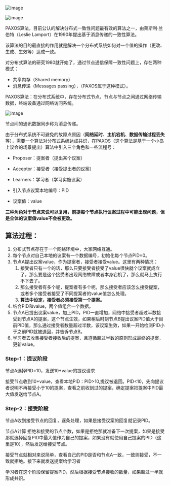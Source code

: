 ![image](http://blog.longjiazuo.com/wp-content/uploads/2018/04/TB1phRag79WBuNjSspeXXaz5VXa-600-580.png)

![image](https://encrypted-tbn0.gstatic.com/images?q=tbn:ANd9GcTULOWlUaUN0wabI0_mDTq5Wl1b_wzeHH9O-1F0xbfeFyEw1noP)


PAXOS算法，目前公认的解决分布式一致性问题最有效的算法之一，由莱斯利·兰伯特（Leslie Lamport）在1990年提出基于消息传递的一致性算法。

该算法的目的最直接的作用就是解决一个分布式系统如何对一个值的操作（更改、生成、生效等）达成一致。

对分布式算法的研究1980就开始了，通过节点通信保障一致性问题上，存在两种模式：
- 共享内存（Shared memory）
- 消息传递（Messages passing），（PAXOS属于这种模式）。


PAXOS算法：在分布式系统中，存在分布式节点，节点与节点之间通过网络传输数据，终端设备通过网络访问系统。

![image](http://jbcdn2.b0.upaiyun.com/2017/02/8ff084f6b4bf60b82d14e917cff1491f.png)

节点间的通讯数据同步称为消息传递。

由于分布式系统不可避免的故障点原因（**网络延时**、**主机宕机**、**数据传输过程丢失**等），需要一个算法对分布式系统达成共识，在PAXOS（这个算法是基于一个小岛上议会的场景提出）算法中引入三个角色和一些流程号：

- Proposer：提案者（提出某个议案）
- Acceptor：接受者（接受提出者的议案）
- Learners：学习者（学习实施议案）


- 引入节点议案本地编号：PID
- 议案值：value

**三种角色对于节点来说可以复用，前提每个节点执行议案过程中可能出现问题，但是全体的议案值value不会被更改。**

## 算法过程：

1. 分布式节点存在于一个网络环境中，大家网络互通。
2. 每个节点对自己本地的议案有一个数据编号，初始化每个节点PID=0。
3. 节点A提出议案value，作为提案者，接受者接受value。这里有两种情况：
    1. 接受者只有一个的话，那么只要接受者接受了value很快就个议案就成立了，那么要是这个接受者出现网络故障或者本身宕机了，那么就马上执行不下去了。
    2. 那么接受者有多个呢，提案者有多个呢，那么接受者应该怎么接受提案，或者多个接受者接受了不同提案者的value值怎么处理。
    3. **算法中设定，接受者必须接受第一个提案。**
4. 结合PID和value，两个值组合一个数据。
5. 节点A已提出议案value，加上PID，PID一直增加，网络中接受者超过半数接受到节点A的提案，这个节点生效，如果稍后时刻节点B提出议案PID值大于目前PID值，那么通过接受者数量超过半数，该议案生效，如果一开始检测PID小于之前PID就被退回，并告诉节点B。
6. 学习者去收集接受者接收后的提案，且遵循超过半数的原则形成最终的提案，更新value。

### Step-1：提议阶段

节点A选择PID=10，发送10+value的提议请求

接受节点收到10+value，查看本地PID：PID>10,提议被退回。PID<10，先向提议者说明不再接受小于10的提案，查看之前收到过的提案，确定提案把提案中PID最大值发送给节点A。

### Step-2：接受阶段

节点A收到接受节点的回复，逐条处理，如果是接受议案的回复就记录PID。

节点A计算 拒绝和接受的节点个数，如果是拒绝那就准备下一次提案，如果是接受那就选择回复PID中最大值作为自己的提案，如果没有就使用自己提案的PID（这里是10），然后发送给接受节点。

接受节点就相对来说简单，查看自己的PID是否和节点A一致，一致则接受，不一致就拒绝。接下来就发送提案给学习者

学习者在这个阶段保留提案PID，然后根据接受节点接收的数量，如果超过一半就形成共识。